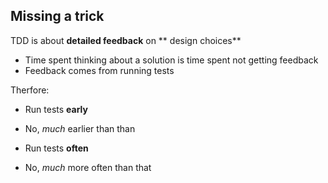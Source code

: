 ##  Missing a trick

TDD is about **detailed feedback** on ** design choices**
* Time spent thinking about a solution is time spent not getting feedback
* Feedback comes from running tests

Therfore:
* Run tests **early**
 - No, *much* earlier than than
* Run tests **often**
 - No, *much* more often than that